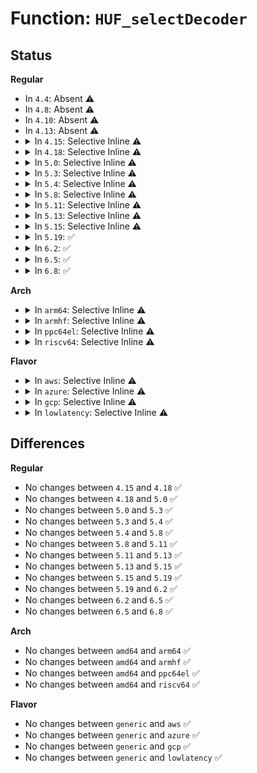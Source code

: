 # Function: <code>HUF_selectDecoder</code>

## Status
<b>Regular</b>
<ul>
<li>
In <code>4.4</code>: Absent ⚠️
</li>
<li>
In <code>4.8</code>: Absent ⚠️
</li>
<li>
In <code>4.10</code>: Absent ⚠️
</li>
<li>
In <code>4.13</code>: Absent ⚠️
</li>
<li>
<details>
<summary>In <code>4.15</code>: Selective Inline ⚠️</summary>

```c
U32 HUF_selectDecoder(size_t dstSize, size_t cSrcSize);
```

**Collision:** Unique Global

**Inline:** Selective

**Transformation:** False

**Instances:**

```
In lib/zstd/huf_decompress.c (ffffffff814b0c50)
Location: lib/zstd/huf_decompress.c:887
Inline: True
Inline callers:
  - lib/zstd/huf_decompress.c:HUF_decompress1X_DCtx_wksp
  - lib/zstd/huf_decompress.c:HUF_decompress4X_hufOnly_wksp
  - lib/zstd/huf_decompress.c:HUF_decompress4X_DCtx_wksp
```
**Symbols:**

```
ffffffff814b0920-ffffffff814b0962: HUF_selectDecoder (STB_GLOBAL)
```
</details>
</li>
<li>
<details>
<summary>In <code>4.18</code>: Selective Inline ⚠️</summary>

```c
U32 HUF_selectDecoder(size_t dstSize, size_t cSrcSize);
```

**Collision:** Unique Global

**Inline:** Selective

**Transformation:** False

**Instances:**

```
In lib/zstd/huf_decompress.c (ffffffff814e56a0)
Location: lib/zstd/huf_decompress.c:887
Inline: True
Inline callers:
  - lib/zstd/huf_decompress.c:HUF_decompress1X_DCtx_wksp
  - lib/zstd/huf_decompress.c:HUF_decompress4X_hufOnly_wksp
  - lib/zstd/huf_decompress.c:HUF_decompress4X_DCtx_wksp
```
**Symbols:**

```
ffffffff814e5380-ffffffff814e53bd: HUF_selectDecoder (STB_GLOBAL)
```
</details>
</li>
<li>
<details>
<summary>In <code>5.0</code>: Selective Inline ⚠️</summary>

```c
U32 HUF_selectDecoder(size_t dstSize, size_t cSrcSize);
```

**Collision:** Unique Global

**Inline:** Selective

**Transformation:** False

**Instances:**

```
In lib/zstd/huf_decompress.c (ffffffff814f9390)
Location: lib/zstd/huf_decompress.c:887
Inline: True
Inline callers:
  - lib/zstd/huf_decompress.c:HUF_decompress1X_DCtx_wksp
  - lib/zstd/huf_decompress.c:HUF_decompress4X_hufOnly_wksp
  - lib/zstd/huf_decompress.c:HUF_decompress4X_DCtx_wksp
```
**Symbols:**

```
ffffffff814f9070-ffffffff814f90ad: HUF_selectDecoder (STB_GLOBAL)
```
</details>
</li>
<li>
<details>
<summary>In <code>5.3</code>: Selective Inline ⚠️</summary>

```c
U32 HUF_selectDecoder(size_t dstSize, size_t cSrcSize);
```

**Collision:** Unique Global

**Inline:** Selective

**Transformation:** False

**Instances:**

```
In lib/zstd/huf_decompress.c (ffffffff815269c5)
Location: lib/zstd/huf_decompress.c:887
Inline: True
Inline callers:
  - lib/zstd/huf_decompress.c:HUF_decompress1X_DCtx_wksp
  - lib/zstd/huf_decompress.c:HUF_decompress4X_hufOnly_wksp
  - lib/zstd/huf_decompress.c:HUF_decompress4X_DCtx_wksp
```
**Symbols:**

```
ffffffff81526670-ffffffff815266b5: HUF_selectDecoder (STB_GLOBAL)
```
</details>
</li>
<li>
<details>
<summary>In <code>5.4</code>: Selective Inline ⚠️</summary>

```c
U32 HUF_selectDecoder(size_t dstSize, size_t cSrcSize);
```

**Collision:** Unique Global

**Inline:** Selective

**Transformation:** False

**Instances:**

```
In lib/zstd/huf_decompress.c (ffffffff81547855)
Location: lib/zstd/huf_decompress.c:887
Inline: True
Inline callers:
  - lib/zstd/huf_decompress.c:HUF_decompress1X_DCtx_wksp
  - lib/zstd/huf_decompress.c:HUF_decompress4X_hufOnly_wksp
  - lib/zstd/huf_decompress.c:HUF_decompress4X_DCtx_wksp
```
**Symbols:**

```
ffffffff81547500-ffffffff81547545: HUF_selectDecoder (STB_GLOBAL)
```
</details>
</li>
<li>
<details>
<summary>In <code>5.8</code>: Selective Inline ⚠️</summary>

```c
U32 HUF_selectDecoder(size_t dstSize, size_t cSrcSize);
```

**Collision:** Unique Global

**Inline:** Selective

**Transformation:** False

**Instances:**

```
In lib/zstd/huf_decompress.c (ffffffff815d3175)
Location: lib/zstd/huf_decompress.c:887
Inline: True
Inline callers:
  - lib/zstd/huf_decompress.c:HUF_decompress1X_DCtx_wksp
  - lib/zstd/huf_decompress.c:HUF_decompress4X_hufOnly_wksp
  - lib/zstd/huf_decompress.c:HUF_decompress4X_DCtx_wksp
```
**Symbols:**

```
ffffffff815d2e20-ffffffff815d2e65: HUF_selectDecoder (STB_GLOBAL)
```
</details>
</li>
<li>
<details>
<summary>In <code>5.11</code>: Selective Inline ⚠️</summary>

```c
U32 HUF_selectDecoder(size_t dstSize, size_t cSrcSize);
```

**Collision:** Unique Global

**Inline:** Selective

**Transformation:** False

**Instances:**

```
In lib/zstd/huf_decompress.c (ffffffff815f0dba)
Location: lib/zstd/huf_decompress.c:887
Inline: True
Inline callers:
  - lib/zstd/huf_decompress.c:HUF_decompress1X_DCtx_wksp
  - lib/zstd/huf_decompress.c:HUF_decompress4X_hufOnly_wksp
  - lib/zstd/huf_decompress.c:HUF_decompress4X_DCtx_wksp
```
**Symbols:**

```
ffffffff815f0a50-ffffffff815f0a9f: HUF_selectDecoder (STB_GLOBAL)
```
</details>
</li>
<li>
<details>
<summary>In <code>5.13</code>: Selective Inline ⚠️</summary>

```c
U32 HUF_selectDecoder(size_t dstSize, size_t cSrcSize);
```

**Collision:** Unique Global

**Inline:** Selective

**Transformation:** False

**Instances:**

```
In lib/zstd/huf_decompress.c (ffffffff815d268a)
Location: lib/zstd/huf_decompress.c:887
Inline: True
Inline callers:
  - lib/zstd/huf_decompress.c:HUF_decompress1X_DCtx_wksp
  - lib/zstd/huf_decompress.c:HUF_decompress4X_hufOnly_wksp
  - lib/zstd/huf_decompress.c:HUF_decompress4X_DCtx_wksp
```
**Symbols:**

```
ffffffff815d2310-ffffffff815d2361: HUF_selectDecoder (STB_GLOBAL)
```
</details>
</li>
<li>
<details>
<summary>In <code>5.15</code>: Selective Inline ⚠️</summary>

```c
U32 HUF_selectDecoder(size_t dstSize, size_t cSrcSize);
```

**Collision:** Unique Global

**Inline:** Selective

**Transformation:** False

**Instances:**

```
In lib/zstd/huf_decompress.c (ffffffff8163d07a)
Location: lib/zstd/huf_decompress.c:887
Inline: True
Inline callers:
  - lib/zstd/huf_decompress.c:HUF_decompress1X_DCtx_wksp
  - lib/zstd/huf_decompress.c:HUF_decompress4X_hufOnly_wksp
  - lib/zstd/huf_decompress.c:HUF_decompress4X_DCtx_wksp
```
**Symbols:**

```
ffffffff8163ca70-ffffffff8163cb4d: HUF_selectDecoder (STB_GLOBAL)
```
</details>
</li>
<li>
<details>
<summary>In <code>5.19</code>: ✅</summary>

```c
U32 HUF_selectDecoder(size_t dstSize, size_t cSrcSize);
```

**Collision:** Unique Global

**Inline:** No

**Transformation:** False

**Instances:**

```
In lib/zstd/decompress/huf_decompress.c (ffffffff8174fe00)
Location: lib/zstd/decompress/huf_decompress.c:1055
Inline: False
Direct callers:
  - lib/zstd/decompress/huf_decompress.c:HUF_decompress4X_hufOnly_wksp_bmi2
  - lib/zstd/decompress/huf_decompress.c:HUF_decompress1X_DCtx_wksp
  - lib/zstd/decompress/huf_decompress.c:HUF_decompress4X_hufOnly_wksp
```
**Symbols:**

```
ffffffff8174fe00-ffffffff8174fef4: HUF_selectDecoder (STB_GLOBAL)
```
</details>
</li>
<li>
<details>
<summary>In <code>6.2</code>: ✅</summary>

```c
U32 HUF_selectDecoder(size_t dstSize, size_t cSrcSize);
```

**Collision:** Unique Global

**Inline:** No

**Transformation:** False

**Instances:**

```
In lib/zstd/decompress/huf_decompress.c (ffffffff81873ef0)
Location: lib/zstd/decompress/huf_decompress.c:1589
Inline: False
Direct callers:
  - lib/zstd/decompress/huf_decompress.c:HUF_decompress4X_hufOnly_wksp_bmi2
  - lib/zstd/decompress/huf_decompress.c:HUF_decompress1X_DCtx_wksp
  - lib/zstd/decompress/huf_decompress.c:HUF_decompress4X_hufOnly_wksp
```
**Symbols:**

```
ffffffff81873ef0-ffffffff81873feb: HUF_selectDecoder (STB_GLOBAL)
```
</details>
</li>
<li>
<details>
<summary>In <code>6.5</code>: ✅</summary>

```c
U32 HUF_selectDecoder(size_t dstSize, size_t cSrcSize);
```

**Collision:** Unique Global

**Inline:** No

**Transformation:** False

**Instances:**

```
In lib/zstd/decompress/huf_decompress.c (ffffffff818b4c50)
Location: lib/zstd/decompress/huf_decompress.c:1589
Inline: False
Direct callers:
  - lib/zstd/decompress/huf_decompress.c:HUF_decompress4X_hufOnly_wksp_bmi2
  - lib/zstd/decompress/huf_decompress.c:HUF_decompress1X_DCtx_wksp
  - lib/zstd/decompress/huf_decompress.c:HUF_decompress4X_hufOnly_wksp
```
**Symbols:**

```
ffffffff818b4c50-ffffffff818b4d4b: HUF_selectDecoder (STB_GLOBAL)
```
</details>
</li>
<li>
<details>
<summary>In <code>6.8</code>: ✅</summary>

```c
U32 HUF_selectDecoder(size_t dstSize, size_t cSrcSize);
```

**Collision:** Unique Global

**Inline:** No

**Transformation:** False

**Instances:**

```
In lib/zstd/decompress/huf_decompress.c (ffffffff81906810)
Location: lib/zstd/decompress/huf_decompress.c:1589
Inline: False
Direct callers:
  - lib/zstd/decompress/huf_decompress.c:HUF_decompress4X_hufOnly_wksp_bmi2
  - lib/zstd/decompress/huf_decompress.c:HUF_decompress1X_DCtx_wksp
  - lib/zstd/decompress/huf_decompress.c:HUF_decompress4X_hufOnly_wksp
```
**Symbols:**

```
ffffffff81906810-ffffffff8190690b: HUF_selectDecoder (STB_GLOBAL)
```
</details>
</li>
</ul>
<b>Arch</b>
<ul>
<li>
<details>
<summary>In <code>arm64</code>: Selective Inline ⚠️</summary>

```c
U32 HUF_selectDecoder(size_t dstSize, size_t cSrcSize);
```

**Collision:** Unique Global

**Inline:** Selective

**Transformation:** False

**Instances:**

```
In lib/zstd/huf_decompress.c (ffff800010653abc)
Location: lib/zstd/huf_decompress.c:887
Inline: True
Inline callers:
  - lib/zstd/huf_decompress.c:HUF_decompress1X_DCtx_wksp
  - lib/zstd/huf_decompress.c:HUF_decompress4X_hufOnly_wksp
  - lib/zstd/huf_decompress.c:HUF_decompress4X_DCtx_wksp
```
**Symbols:**

```
ffff8000106536e8-ffff800010653730: HUF_selectDecoder (STB_GLOBAL)
```
</details>
</li>
<li>
<details>
<summary>In <code>armhf</code>: Selective Inline ⚠️</summary>

```c
U32 HUF_selectDecoder(size_t dstSize, size_t cSrcSize);
```

**Collision:** Unique Global

**Inline:** Selective

**Transformation:** False

**Instances:**

```
In lib/zstd/huf_decompress.c (c07feae8)
Location: lib/zstd/huf_decompress.c:887
Inline: True
Inline callers:
  - lib/zstd/huf_decompress.c:HUF_decompress1X_DCtx_wksp
  - lib/zstd/huf_decompress.c:HUF_decompress4X_hufOnly_wksp
  - lib/zstd/huf_decompress.c:HUF_decompress4X_DCtx_wksp
```
**Symbols:**

```
c07fe77c-c07fe7dc: HUF_selectDecoder (STB_GLOBAL)
```
</details>
</li>
<li>
<details>
<summary>In <code>ppc64el</code>: Selective Inline ⚠️</summary>

```c
U32 HUF_selectDecoder(size_t dstSize, size_t cSrcSize);
```

**Collision:** Unique Global

**Inline:** Selective

**Transformation:** False

**Instances:**

```
In lib/zstd/huf_decompress.c (c0000000008033c4)
Location: lib/zstd/huf_decompress.c:887
Inline: True
Inline callers:
  - lib/zstd/huf_decompress.c:HUF_decompress1X_DCtx_wksp
  - lib/zstd/huf_decompress.c:HUF_decompress4X_hufOnly_wksp
  - lib/zstd/huf_decompress.c:HUF_decompress4X_DCtx_wksp
```
**Symbols:**

```
c000000000802ea0-c000000000802f04: HUF_selectDecoder (STB_GLOBAL)
```
</details>
</li>
<li>
<details>
<summary>In <code>riscv64</code>: Selective Inline ⚠️</summary>

```c
U32 HUF_selectDecoder(size_t dstSize, size_t cSrcSize);
```

**Collision:** Unique Global

**Inline:** Selective

**Transformation:** False

**Instances:**

```
In lib/zstd/huf_decompress.c (ffffffe000481614)
Location: lib/zstd/huf_decompress.c:887
Inline: True
Inline callers:
  - lib/zstd/huf_decompress.c:HUF_decompress1X_DCtx_wksp
  - lib/zstd/huf_decompress.c:HUF_decompress4X_hufOnly_wksp
  - lib/zstd/huf_decompress.c:HUF_decompress4X_DCtx_wksp
```
**Symbols:**

```
ffffffe000481358-ffffffe0004813a2: HUF_selectDecoder (STB_GLOBAL)
```
</details>
</li>
</ul>
<b>Flavor</b>
<ul>
<li>
<details>
<summary>In <code>aws</code>: Selective Inline ⚠️</summary>

```c
U32 HUF_selectDecoder(size_t dstSize, size_t cSrcSize);
```

**Collision:** Unique Global

**Inline:** Selective

**Transformation:** False

**Instances:**

```
In lib/zstd/huf_decompress.c (ffffffff8153fe35)
Location: lib/zstd/huf_decompress.c:887
Inline: True
Inline callers:
  - lib/zstd/huf_decompress.c:HUF_decompress1X_DCtx_wksp
  - lib/zstd/huf_decompress.c:HUF_decompress4X_hufOnly_wksp
  - lib/zstd/huf_decompress.c:HUF_decompress4X_DCtx_wksp
```
**Symbols:**

```
ffffffff8153fae0-ffffffff8153fb25: HUF_selectDecoder (STB_GLOBAL)
```
</details>
</li>
<li>
<details>
<summary>In <code>azure</code>: Selective Inline ⚠️</summary>

```c
U32 HUF_selectDecoder(size_t dstSize, size_t cSrcSize);
```

**Collision:** Unique Global

**Inline:** Selective

**Transformation:** False

**Instances:**

```
In lib/zstd/huf_decompress.c (ffffffff81530115)
Location: lib/zstd/huf_decompress.c:887
Inline: True
Inline callers:
  - lib/zstd/huf_decompress.c:HUF_decompress1X_DCtx_wksp
  - lib/zstd/huf_decompress.c:HUF_decompress4X_hufOnly_wksp
  - lib/zstd/huf_decompress.c:HUF_decompress4X_DCtx_wksp
```
**Symbols:**

```
ffffffff8152fdc0-ffffffff8152fe05: HUF_selectDecoder (STB_GLOBAL)
```
</details>
</li>
<li>
<details>
<summary>In <code>gcp</code>: Selective Inline ⚠️</summary>

```c
U32 HUF_selectDecoder(size_t dstSize, size_t cSrcSize);
```

**Collision:** Unique Global

**Inline:** Selective

**Transformation:** False

**Instances:**

```
In lib/zstd/huf_decompress.c (ffffffff8153bb75)
Location: lib/zstd/huf_decompress.c:887
Inline: True
Inline callers:
  - lib/zstd/huf_decompress.c:HUF_decompress1X_DCtx_wksp
  - lib/zstd/huf_decompress.c:HUF_decompress4X_hufOnly_wksp
  - lib/zstd/huf_decompress.c:HUF_decompress4X_DCtx_wksp
```
**Symbols:**

```
ffffffff8153b820-ffffffff8153b865: HUF_selectDecoder (STB_GLOBAL)
```
</details>
</li>
<li>
<details>
<summary>In <code>lowlatency</code>: Selective Inline ⚠️</summary>

```c
U32 HUF_selectDecoder(size_t dstSize, size_t cSrcSize);
```

**Collision:** Unique Global

**Inline:** Selective

**Transformation:** False

**Instances:**

```
In lib/zstd/huf_decompress.c (ffffffff815559a5)
Location: lib/zstd/huf_decompress.c:887
Inline: True
Inline callers:
  - lib/zstd/huf_decompress.c:HUF_decompress1X_DCtx_wksp
  - lib/zstd/huf_decompress.c:HUF_decompress4X_hufOnly_wksp
  - lib/zstd/huf_decompress.c:HUF_decompress4X_DCtx_wksp
```
**Symbols:**

```
ffffffff81555650-ffffffff81555695: HUF_selectDecoder (STB_GLOBAL)
```
</details>
</li>
</ul>

## Differences
<b>Regular</b>
<ul>
<li>
No changes between <code>4.15</code> and <code>4.18</code> ✅
</li>
<li>
No changes between <code>4.18</code> and <code>5.0</code> ✅
</li>
<li>
No changes between <code>5.0</code> and <code>5.3</code> ✅
</li>
<li>
No changes between <code>5.3</code> and <code>5.4</code> ✅
</li>
<li>
No changes between <code>5.4</code> and <code>5.8</code> ✅
</li>
<li>
No changes between <code>5.8</code> and <code>5.11</code> ✅
</li>
<li>
No changes between <code>5.11</code> and <code>5.13</code> ✅
</li>
<li>
No changes between <code>5.13</code> and <code>5.15</code> ✅
</li>
<li>
No changes between <code>5.15</code> and <code>5.19</code> ✅
</li>
<li>
No changes between <code>5.19</code> and <code>6.2</code> ✅
</li>
<li>
No changes between <code>6.2</code> and <code>6.5</code> ✅
</li>
<li>
No changes between <code>6.5</code> and <code>6.8</code> ✅
</li>
</ul>
<b>Arch</b>
<ul>
<li>
No changes between <code>amd64</code> and <code>arm64</code> ✅
</li>
<li>
No changes between <code>amd64</code> and <code>armhf</code> ✅
</li>
<li>
No changes between <code>amd64</code> and <code>ppc64el</code> ✅
</li>
<li>
No changes between <code>amd64</code> and <code>riscv64</code> ✅
</li>
</ul>
<b>Flavor</b>
<ul>
<li>
No changes between <code>generic</code> and <code>aws</code> ✅
</li>
<li>
No changes between <code>generic</code> and <code>azure</code> ✅
</li>
<li>
No changes between <code>generic</code> and <code>gcp</code> ✅
</li>
<li>
No changes between <code>generic</code> and <code>lowlatency</code> ✅
</li>
</ul>
